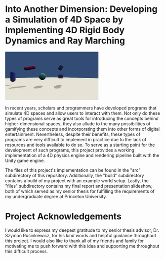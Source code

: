 # Into Another Dimension: Developing a Simulation of 4D Space by Implementing 4D Rigid Body Dynamics and Ray Marching

<img src="./files/gifs/IAD.gif" width="60%" height="60%">

In recent years, scholars and programmers have developed programs that simulate 4D
spaces and allow users to interact with them. Not only do these types of
programs serve as great tools for introducing the concepts behind higher-dimensional
spaces, they also allude to the many possibilities of gamifying these concepts and
incorporating them into other forms of digital entertainment. Nevertheless, despite
their benefits, these types of programs are very difficult to implement in practice
due to the lack of resources and tools available to do so. To serve as a starting point
for the development of such programs, this project provides a working implementation 
of a 4D physics engine and rendering pipeline built with the Unity game engine. 

The files of this project's implementation can be found in the "src" subdirectory 
of this repository. Additionally, the "build" subdirectory contains a build of my
project with an example world setup. Lastly, the "files" subdirectory contains my 
final report and presentation slideshow, both of which served as my senior thesis
for fulfilling the requirements of my undergraduate degree at Princeton University.


# Project Acknowledgements

I would like to express my deepest gratitude to my senior thesis advisor, Dr. Szymon Rusinkiewicz,
for his kind words and helpful guidance throughout this project. I would also like to
thank all of my friends and family for motivating me to push forward with this idea
and supporting me throughout this difficult process.